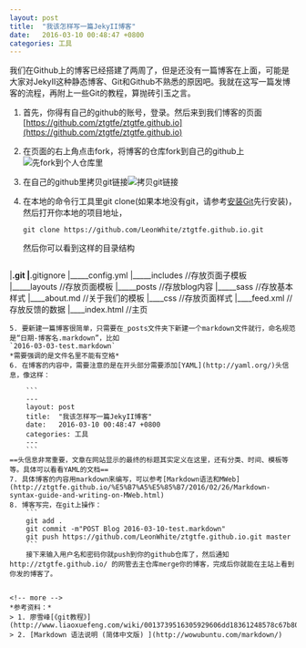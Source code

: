 ```yaml
---
layout: post
title:  "我该怎样写一篇JekyII博客"
date:   2016-03-10 00:48:47 +0800
categories: 工具
---
```

我们在Github上的博客已经搭建了两周了，但是还没有一篇博客在上面，可能是大家对JekyII这种静态博客、Git和Github不熟悉的原因吧。我就在这写一篇发博客的流程，再附上一些Git的教程，算抛砖引玉之言。

1. 首先，你得有自己的github的账号，登录。然后来到我们博客的页面[https://github.com/ztgtfe/ztgtfe.github.io](https://github.com/ztgtfe/ztgtfe.github.io)
2. 在页面的右上角点击fork，将博客的仓库fork到自己的github上![先fork到个人仓库里](http://7mnlto.com1.z0.glb.clouddn.com/2016-03-10%2001-09-35.png)
3. 在自己的github里拷贝git链接![拷贝git链接](http://7mnlto.com1.z0.glb.clouddn.com/2016-03-10%2001-13-52.png)
4. 在本地的命令行工具里git clone(如果本地没有git，请参考[安装Git](http://www.liaoxuefeng.com/wiki/0013739516305929606dd18361248578c67b8067c8c017b000/00137396287703354d8c6c01c904c7d9ff056ae23da865a000)先行安装)，然后打开你本地的项目地址，

	```
	git clone https://github.com/LeonWhite/ztgtfe.github.io.git
	```
	然后你可以看到这样的目录结构
	```
|____.git
|____.gitignore
|_____config.yml
|_____includes		//存放页面子模板
|_____layouts		//存放页面模板
|_____posts			//存放blog内容
|_____sass			//存放基本样式
|____about.md		//关于我们的模板
|____css				//存放页面样式
|____feed.xml		//存放反馈的数据
|____index.html	//主页
```
5. 要新建一篇博客很简单，只需要在_posts文件夹下新建一个markdown文件就行，命名规范是“日期-博客名.markdown”，比如
`2016-03-03-test.markdown`
*需要强调的是文件名里不能有空格*
6. 在博客的内容中，需要注意的是在开头部分需要添加[YAML](http://yaml.org/)头信息，像这样：

	```
	---
	layout: post
	title:  "我该怎样写一篇JekyII博客"
	date:   2016-03-10 00:48:47 +0800
	categories: 工具
	---
	```
==头信息非常重要，文章在网站显示的最终的标题其实定义在这里，还有分类、时间、模板等等。具体可以看看YAML的文档==
7. 具体博客的内容用markdown来编写，可以参考[Markdown语法和MWeb](http://ztgtfe.github.io/%E5%B7%A5%E5%85%B7/2016/02/26/Markdown-syntax-guide-and-writing-on-MWeb.html)
8. 博客写完，在git上操作：
	```
	git add .
	git commit -m"POST Blog 2016-03-10-test.markdown"
	git push https://github.com/LeonWhite/ztgtfe.github.io.git master
	```
	接下来输入用户名和密码你就push到你的github仓库了，然后通知http://ztgtfe.github.io/ 的网管去主仓库merge你的博客，完成后你就能在主站上看到你发的博客了。
	
	
<!-- more -->
*参考资料：*
> 1. 廖雪峰[《git教程》](http://www.liaoxuefeng.com/wiki/0013739516305929606dd18361248578c67b8067c8c017b000)
> 2. [Markdown 语法说明 (简体中文版) ](http://wowubuntu.com/markdown/)





